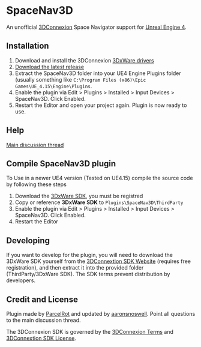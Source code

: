 # SpaceNav3D

An unofficial [3DConnexion](https://www.3dconnexion.eu) Space Navigator support for [Unreal Engine 4](https://www.unrealengine.com/).

## Installation

 1. Download and install the 3DConnexion [3DxWare drivers](http://www.3dconnexion.eu/service/drivers.html)
 2.	[Download the latest release](releases)
 3.	Extract the SpaceNav3D folder into your UE4 Engine Plugins folder (usually something like `C:\Program Files (x86)\Epic Games\UE_4.15\Engine\Plugins`.
 4. Enable the plugin via Edit > Plugins > Installed > Input Devices > SpaceNav3D. Click Enabled.
 5.	Restart the Editor and open your project again. Plugin is now ready to use.

## Help

[Main discussion thread](https://forums.unrealengine.com/showthread.php?380-Support-for-Space-Navigator-3D-Mouse/)

## Compile SpaceNav3D plugin
To Use in a newer UE4 version (Tested on UE4.15) compile the source code by following these steps

1. Download the [3DxWare SDK](http://www.3dconnexion.com/nc/service/software-developer/licence-agreement/sdk_download.html), you must be registred
2. Copy or reference **3DxWare SDK** to `Plugins\SpaceNav3D\ThirdParty`
3. Enable the plugin via Edit > Plugins > Installed > Input Devices > SpaceNav3D. Click Enabled.
4. Restart the Editor

## Developing

If you want to develop for the plugin, you will need to download the 3DxWare SDK yourself from the [3DConnextion SDK Website](https://www.3dconnexion.eu/service/software-developer/licence-agreement/sdk-download.html) (requires free registration), and then extract it into the provided folder (ThirdParty/3DxWare SDK). The SDK terms prevent distribution by developers.

## Credit and License
Plugin made by [ParcelRot](https://github.com/ParcelRot) and updated by [aaronsnoswell](https://github.com/aaronsnoswell). Point all questions to the main discussion thread.

The 3DConnexion SDK is governed by the [3DConnexion Terms](http://www.3dconnexion.eu/terms.html) and [3DConnextion SDK License](https://www.3dconnexion.eu/service/software-developer/licence-agreement/sdk-download.html).
